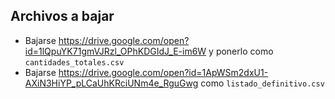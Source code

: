 ## Archivos a bajar

- Bajarse https://drive.google.com/open?id=1lQpuYK71gmVJRzl_OPhKDGIdJ_E-im6W y ponerlo como `cantidades_totales.csv`
- Bajarse https://drive.google.com/open?id=1ApWSm2dxU1-AXiN3HiYP_pLCaUhKRciUNm4e_RguGwg como `listado_definitivo.csv`
